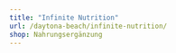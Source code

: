 ```yaml
---
title: "Infinite Nutrition"
url: /daytona-beach/infinite-nutrition/
shop: Nahrungsergänzung
---
```

